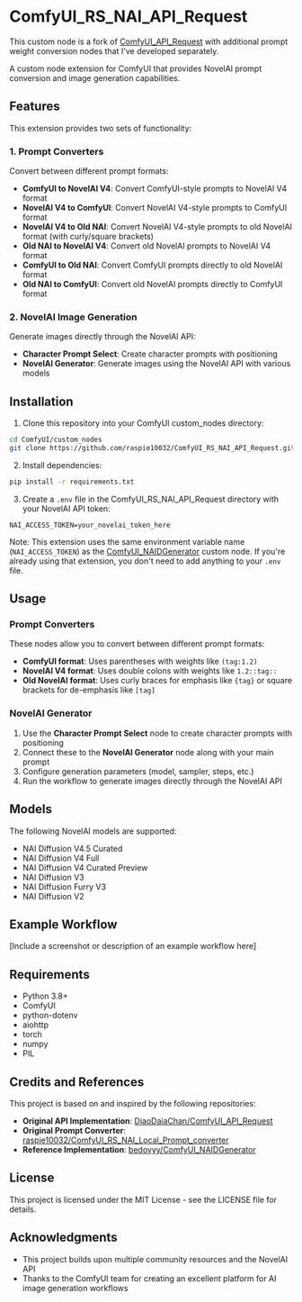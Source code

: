 # ComfyUI_RS_NAI_API_Request

This custom node is a fork of [ComfyUI_API_Request](https://github.com/DiaoDaiaChan/ComfyUI_API_Request) with additional prompt weight conversion nodes that I've developed separately.

A custom node extension for ComfyUI that provides NovelAI prompt conversion and image generation capabilities.

## Features

This extension provides two sets of functionality:

### 1. Prompt Converters

Convert between different prompt formats:

- **ComfyUI to NovelAI V4**: Convert ComfyUI-style prompts to NovelAI V4 format
- **NovelAI V4 to ComfyUI**: Convert NovelAI V4-style prompts to ComfyUI format
- **NovelAI V4 to Old NAI**: Convert NovelAI V4-style prompts to old NovelAI format (with curly/square brackets)
- **Old NAI to NovelAI V4**: Convert old NovelAI prompts to NovelAI V4 format
- **ComfyUI to Old NAI**: Convert ComfyUI prompts directly to old NovelAI format
- **Old NAI to ComfyUI**: Convert old NovelAI prompts directly to ComfyUI format

### 2. NovelAI Image Generation

Generate images directly through the NovelAI API:

- **Character Prompt Select**: Create character prompts with positioning
- **NovelAI Generator**: Generate images using the NovelAI API with various models

## Installation

1. Clone this repository into your ComfyUI custom_nodes directory:

```bash
cd ComfyUI/custom_nodes
git clone https://github.com/raspie10032/ComfyUI_RS_NAI_API_Request.git
```

2. Install dependencies:

```bash
pip install -r requirements.txt
```

3. Create a `.env` file in the ComfyUI_RS_NAI_API_Request directory with your NovelAI API token:

```
NAI_ACCESS_TOKEN=your_novelai_token_here
```

Note: This extension uses the same environment variable name (`NAI_ACCESS_TOKEN`) as the [ComfyUI_NAIDGenerator](https://github.com/bedovyy/ComfyUI_NAIDGenerator) custom node. If you're already using that extension, you don't need to add anything to your `.env` file.

## Usage

### Prompt Converters

These nodes allow you to convert between different prompt formats:

- **ComfyUI format**: Uses parentheses with weights like `(tag:1.2)`
- **NovelAI V4 format**: Uses double colons with weights like `1.2::tag::`
- **Old NovelAI format**: Uses curly braces for emphasis like `{tag}` or square brackets for de-emphasis like `[tag]`

### NovelAI Generator

1. Use the **Character Prompt Select** node to create character prompts with positioning
2. Connect these to the **NovelAI Generator** node along with your main prompt
3. Configure generation parameters (model, sampler, steps, etc.)
4. Run the workflow to generate images directly through the NovelAI API

## Models

The following NovelAI models are supported:

- NAI Diffusion V4.5 Curated
- NAI Diffusion V4 Full
- NAI Diffusion V4 Curated Preview
- NAI Diffusion V3
- NAI Diffusion Furry V3
- NAI Diffusion V2

## Example Workflow

[Include a screenshot or description of an example workflow here]

## Requirements

- Python 3.8+
- ComfyUI
- python-dotenv
- aiohttp
- torch
- numpy
- PIL

## Credits and References

This project is based on and inspired by the following repositories:

- **Original API Implementation**: [DiaoDaiaChan/ComfyUI_API_Request](https://github.com/DiaoDaiaChan/ComfyUI_API_Request)
- **Original Prompt Converter**: [raspie10032/ComfyUI_RS_NAI_Local_Prompt_converter](https://github.com/raspie10032/ComfyUI_RS_NAI_Local_Prompt_converter)
- **Reference Implementation**: [bedovyy/ComfyUI_NAIDGenerator](https://github.com/bedovyy/ComfyUI_NAIDGenerator)

## License

This project is licensed under the MIT License - see the LICENSE file for details.

## Acknowledgments

- This project builds upon multiple community resources and the NovelAI API
- Thanks to the ComfyUI team for creating an excellent platform for AI image generation workflows